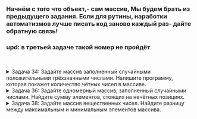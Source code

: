 ### Начнём с того что объект,- сам массив, Мы будем брать из предыдущего задания. Если для рутины, наработки автоматизмов лучше писать код заново каждый раз- дайте обратную связь!   
### upd: в третьей задаче такой номер не пройдёт
&nbsp;  
 
<details>
<summary>
Задача 34: Задайте массив заполненный случайными положительными трёхзначными числами. Напишите программу, которая покажет количество чётных чисел в массиве.
</summary>  

* получаем массив
* задаём выводное значение, нулевое целое
* идём по циклу
    * встречая чётное накидываем один к выводу
* вывод


</details>  

<details>
<summary>
Задача 36: Задайте одномерный массив, заполненный случайными числами. Найдите сумму элементов, стоящих на нечётных позициях.
</summary>  
&nbsp;  

_одномерный значит один из тех с которыми мы работали до того как узнали что массивы бывают двухмерными. Улыбаемся и машем в штатном режиме XD._  

* получаем массив
* задаём выводное значение, нулевое целое
* идём по циклу
    * встретив нечётный индекс прибавляем значение к выводу
* вывод
</details>  

<details>
<summary>
Задача 38: Задайте массив вещественных чисел. Найдите разницу между максимальным и минимальным элементов массива.</summary>  
&nbsp;  

_Вещественные- бесконечные непериодические дроби._  
сложная часть- в том как их рандомить...может унаследовать класс родитель но по другой ветке?
* задаём выводное значение;
* задаём сопроводительные величины минмакс
* идём по циклу
    * меняем минмакс если надо
* вывод= макс-мин
* вывод
</details>  
